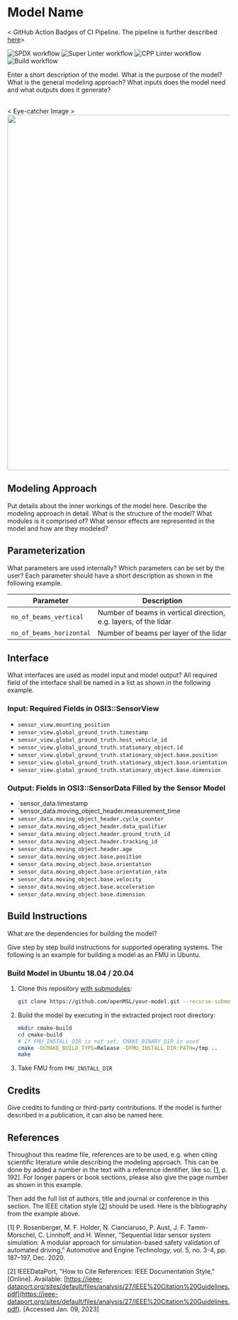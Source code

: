 # Model Name

< GitHub Action Badges of CI Pipeline. The pipeline is further described [here](https://github.com/openMSL/sensor_model_testing/blob/main/doc/test_architecture.md)>

![SPDX workflow](../../actions/workflows/spdx.yml/badge.svg)
![Super Linter workflow](../../actions/workflows/super-linter.yml/badge.svg)
![CPP Linter workflow](../../actions/workflows/cpp-linter.yml/badge.svg)
![Build workflow](../../actions/workflows/build.yml/badge.svg)

Enter a short description of the model. What is the purpose of the model? What is the general modeling approach? What inputs does the model need and what outputs does it generate?<br><br>

< Eye-catcher Image >
<img src="doc/img/model_video.gif" width="800" />

## Modeling Approach
Put details about the inner workings of the model here. Describe the modeling approach in detail. What is the structure of the model? What modules is it comprised of? What sensor effects are represented in the model and how are they modeled?


## Parameterization
What parameters are used internally? Which parameters can be set by the user?
Each parameter should have a short description as shown in the following example.

| Parameter                      | Description                                                         |
| ------------------------------ | ------------------------------------------------------------------- |
| `no_of_beams_vertical`         | Number of beams in vertical direction, e.g. layers, of the lidar    |
| `no_of_beams_horizontal`       | Number of beams per layer of the lidar                              |

## Interface
What interfaces are used as model input and model output? All required field of the interface shall be named in a list as shown in the following example.

### Input: Required Fields in OSI3::SensorView
- `sensor_view.mounting_position`
- `sensor_view.global_ground_truth.timestamp`
- `sensor_view.global_ground_truth.host_vehicle_id`
- `sensor_view.global_ground_truth.stationary_object.id`
- `sensor_view.global_ground_truth.stationary_object.base.position`
- `sensor_view.global_ground_truth.stationary_object.base.orientation`
- `sensor_view.global_ground_truth.stationary_object.base.dimension`

### Output: Fields in OSI3::SensorData Filled by the Sensor Model
- `sensor_data.timestamp
- `sensor_data.moving_object_header.measurement_time
- `sensor_data.moving_object_header.cycle_counter`
- `sensor_data.moving_object_header.data_qualifier`
- `sensor_data.moving_object.header.ground_truth_id`
- `sensor_data.moving_object.header.tracking_id`
- `sensor_data.moving_object.header.age`
- `sensor_data.moving_object.base.position`
- `sensor_data.moving_object.base.orientation`
- `sensor_data.moving_object.base.orientation_rate`
- `sensor_data.moving_object.base.velocity`
- `sensor_data.moving_object.base.acceleration`
- `sensor_data.moving_object.base.dimension`


## Build Instructions
What are the dependencies for building the model?

Give step by step build instructions for supported operating systems. The following is an example for building a model as an FMU in Ubuntu.

### Build Model in Ubuntu 18.04 / 20.04

1. Clone this repository <ins>with submodules</ins>:
    ```bash
    git clone https://github.com/openMSL/your-model.git --recurse-submodules
    ```
2. Build the model by executing in the extracted project root directory:
    ```bash
    mkdir cmake-build
    cd cmake-build
    # If FMU_INSTALL_DIR is not set, CMAKE_BINARY_DIR is used
    cmake -DCMAKE_BUILD_TYPE=Release -DFMU_INSTALL_DIR:PATH=/tmp ..
    make
    ```
3. Take FMU from `FMU_INSTALL_DIR`


## Credits
Give credits to funding or third-party contributions. If the model is further described in a publication, it can also be named here.

## References
Throughout this readme file, references are to be used, e.g. when citing scientific literature while describing the modeling approach. This can be done by added a number in the text with a reference identifier, like so: [[1](#Rosenberger2020)</sup>, p. 192]. For longer papers or book sections, please also give the page number as shown in this example.

Then add the full list of authors, title and journal or conference in this section. The IEEE citation style [[2](#IEEEStyle)</sup>] should be used. Here is the bibliography from the example above.


<a name="Rosenberger2020">[1]</a> P. Rosenberger, M. F. Holder, N. Cianciaruso, P. Aust, J. F. Tamm-Morschel, C. Linnhoff, and H. Winner, “Sequential lidar sensor system simulation: A modular approach for simulation-based safety validation of automated driving,” Automotive and Engine Technology, vol. 5, no. 3-4, pp. 187–197, Dec. 2020.

<a name="IEEEStyle">[2]</a> IEEEDataPort, "How to Cite References: IEEE Documentation Style," [Online]. Available: [https://ieee-dataport.org/sites/default/files/analysis/27/IEEE%20Citation%20Guidelines.pdf](https://ieee-dataport.org/sites/default/files/analysis/27/IEEE%20Citation%20Guidelines.pdf). [Accessed Jan. 09, 2023]
